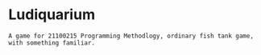 # Ludiquarium
    A game for 21100215 Programming Methodlogy, ordinary fish tank game, with something familiar.
